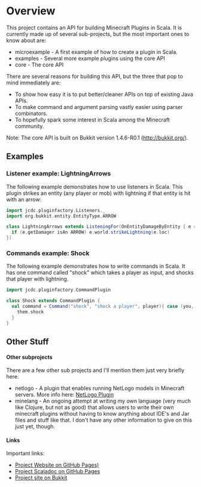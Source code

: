 # Overview

This project contains an API for building Minecraft Plugins in Scala.
It is currently made up of several sub-projects, but the most important ones to know about are:

  * microexample - A first example of how to create a plugin in Scala.
  * examples     - Several more example plugins using the core API
  * core         - The core API
  
There are several reasons for building this API, but the three that pop to mind immediately are:

  * To show how easy it is to put better/cleaner APIs on top of existing Java APIs.
  * To make command and argument parsing vastly easier using parser combinators.
  * To hopefully spark some interest in Scala among the Minecraft community.

Note: The core API is built on Bukkit version 1.4.6-R0.1 (http://bukkit.org/). 

## Examples

### Listener example: LightningArrows

The following example demonstrates how to use listeners in Scala.
This plugin strikes an entity (any player or mob) with lightning
if that entity is hit with an arrow:

```scala
import jcdc.pluginfactory.Listeners._
import org.bukkit.entity.EntityType.ARROW

class LightningArrows extends ListeningFor(OnEntityDamageByEntity { e =>
  if (e.getDamager isAn ARROW) e.world.strikeLightning(e.loc)
})
```

### Commands example: Shock

The following example demonstrates how to write commands in Scala.
It has one command called "shock" which takes a player as input,
and shocks that player with lightning.

```scala
import jcdc.pluginfactory.CommandPlugin

class Shock extends CommandPlugin {
  val command = Command("shock", "shock a player", player){ case (you, them) =>
    them.shock
  }
}
```

## Other Stuff


#### Other subprojects

There are a few other sub projects and I'll mention them just very briefly here.

  * netlogo      - A plugin that enables running NetLogo models in Minecraft servers.
                   More info here: [NetLogo Plugin](https://github.com/joshcough/MinecraftPlugins/wiki/NetLogo)
  * minelang     - An ongoing attempt at writing my own language
                  (very much like Clojure, but not as good) that allows users to write their own
                  minecraft plugins without having to know anything about IDE's and Jar files and
                  stuff like that. I don't have any other information to give on this just yet, though.

#### Links

Important links:

  * [Project Website on GitHub Pages)](http://joshcough.github.com/MinecraftPlugins/)
  * [Project Scaladoc on GitHub Pages](http://joshcough.github.com/MinecraftPlugins/scaladoc)
  * [Project site on Bukkit](http://dev.bukkit.org/server-mods/scala-plugin-api/)
